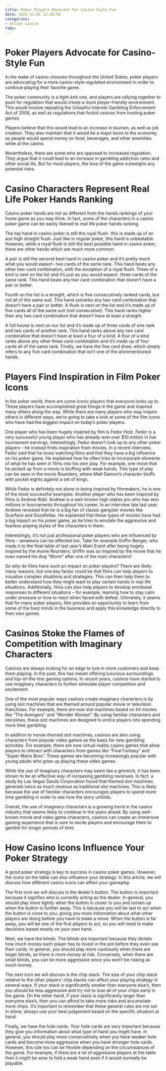 ```yaml
---
title: Poker Players Advocate for Casino Style Fun
date: 2022-11-01 12:20:56
categories:
- Online Casino
tags:
---
```



#  Poker Players Advocate for Casino-Style Fun

In the wake of casino closures throughout the United States, poker players are advocating for a more casino-style regulated environment in order to continue playing their favorite game.

The poker community is a tight-knit one, and players are rallying together to push for regulation that would create a more player-friendly environment. This would involve repealing the Unlawful Internet Gambling Enforcement Act of 2006, as well as regulations that forbid casinos from hosting poker games.

Players believe that this would lead to an increase in tourism, as well as job creation. They also maintain that it would be a major boon to the economy, as people would spend money on food, beverages, and other amenities while at the casino.

Nevertheless, there are some who are opposed to increased regulation. They argue that it could lead to an increase in gambling addiction rates and other social ills. But for most players, the love of the game outweighs any potential risks.

#  Casino Characters Represent Real Life Poker Hands Ranking

Casino poker hands are not as different from the hands rankings of your home game as you may think. In fact, some of the characters in a casino poker game can be easily likened to real life poker hands ranking.

The top hand in casino poker is still the royal flush- this is made up of an ace high straight flush. Just like in regular poker, this hand is unbeatable. However, while a royal flush is still the best possible hand in casino poker, there are other hands which are much more common.

A pair is still the second-best hand in casino poker and it’s pretty much what you would expect- two cards of the same rank. This hand beats any other two-card combination, with the exception of a royal flush. Three of a kind is next on the list and it’s just as you would expect- three cards of the same rank. This hand beats any two card combination that doesn’t have a pair or better.

Fourth on the list is a straight, which is five consecutively ranked cards, but not all of the same suit. This hand outranks any two card combination that doesn’t have a pair or better. A flush is next on the list and it’s made up of five cards all of the same suit (not consecutive). This hand ranks higher than any two card combination that doesn’t have at least a straight.

A full house is next on our list and it’s made up of three cards of one rank and two cards of another rank. This hand ranks above any two card combination that doesn’t have at least a four of a kind. A four of a kind ranks above any other three card combination and it’s made up of four cards all of the same rank. Finally, we have the five card draw, which simply refers to any five card combination that isn’t one of the aforementioned hands.

#  Players Find Inspiration in Film Poker Icons

In the poker world, there are some iconic players that everyone looks up to. These players have accomplished great things in the game and inspired many others along the way. While there are many players who may inspire others in different ways, we’re going to take a look at some of the film icons who have had the biggest impact on today’s poker players.

One player who has been hugely inspired by film is Fedor Holz. Fedor is a very successful young player who has already won over $10 million in live tournament earnings. Interestingly, Fedor doesn’t look up to any other poker players – he instead finds inspiration from movies. In a recent interview, Fedor said that he loves watching films and that they have a big influence on his poker game. He explained how he often tries to incorporate elements of what he has seen in films into his own play. For example, one move that he picked up from a movie is bluffing with weak hands. This type of play can be seen in the movie Rounders, where Matt Damon’s character bluffs with pocket eights against a set of kings.

While Fedor is definitely not alone in being inspired by filmmakers, he is one of the most successful examples. Another player who has been inspired by films is Andrew Robl. Andrew is a well-known high stakes pro who has won millions in tournaments throughout his career. In an interview late last year, Andrew revealed that he is a big fan of classic gangster movies like Scarface and Goodfellas. He explained that these types of movies have had a big impact on his poker game, as he tries to emulate the aggressive and fearless playing styles of the characters in them.

Interestingly, it’s not just professional poker players who are influenced by films – amateurs can be affected too. Take for example Griffin Benger, who made it to the final table of last year’s Main Event after being hugely inspired by the movie Rounders. Griffin was so inspired by the movie that he even named his dog “Worm” after one of the main characters!

So why do films have such an impact on poker players? There are likely many reasons, but one key factor could be that films can help players to visualise complex situations and strategies. This can then help them to better understand how they might want to play certain hands in real life situations. Additionally, films can also help players to develop emotional responses to different situations – for example, learning how to stay calm under pressure or how to react when faced with defeat. Ultimately, it seems that for many poker players, film provides an opportunity to learn from some of the best minds in the business and apply this knowledge directly to their own games

#  Casinos Stoke the Flames of Competition with Imaginary Characters

Casinos are always looking for an edge to lure in more customers and keep them playing. In the past, this has meant offering luxurious surroundings and top-of-the-line gaming options. In recent years, casinos have started to use imaginary characters to further stimulate player competition and excitement.

One of the most popular ways casinos create imaginary characters is by using slot machines that are themed around popular movie or television franchises. For example, there are now slot machines based on hit movies like “The Avengers” and “Wonder Woman”. By using familiar characters and storylines, these slot machines are designed to entice players into spending more time gambling.

In addition to movie-themed slot machines, casinos are also using characters from popular video games as the basis for new gambling activities. For example, there are now virtual reality casino games that allow players to interact with characters from games like “Final Fantasy” and “Super Mario Bros”. These games are becoming increasingly popular with young adults who grew up playing these video games.

While the use of imaginary characters may seem like a gimmick, it has been shown to be an effective way of increasing gambling revenues. In fact, a study by Las Vegas Sands Corporation found that themed slot machines generate twice as much revenue as traditional slot machines. This is likely because the use of familiar characters encourages players to spend more time gambling in order to see how the story unfolds.

Overall, the use of imaginary characters is a growing trend in the casino industry that seems likely to continue in the years ahead. By using well-known movie and video game characters, casinos can create an immersive gaming experience that is sure to excite players and encourage them to gamble for longer periods of time.

#  How Casino Icons Influence Your Poker Strategy

A good poker strategy is key to success in casino poker games. However, the icons on the table can also influence your strategy. In this article, we will discuss how different casino icons can affect your gameplay.

The first icon we will discuss is the dealer’s button. The button is important because it signifies who is currently acting as the dealer. In general, you should play more tightly when the button is closer to you and loosen up when the button is further away. This is because you will be last to act when the button is close to you, giving you more information about what other players are doing before you have to make a move. When the button is far away, you will be one of the first players to act, so you will need to make decisions based mostly on your own hand.

Next, we have the blinds. The blinds are important because they dictate how much money each player has to invest in the pot before they even see their cards. In general, you should play more cautiously when there are larger blinds, as there is more money at risk. Conversely, when there are small blinds, you can be more aggressive since you won’t be risking as much money.

The next icon we will discuss is the chip stack. The size of your chip stack relative to the other players’ chip stacks can affect your playing strategy in several ways. If your stack is significantly smaller than everyone else’s, then you should be less aggressive and try not to lose all of your chips early in the game. On the other hand, if your stack is significantly larger than everyone else’s, then you can afford to take more risks and accumulate more chips. It’s important to remember that these general rules are not set in stone; always use your best judgement based on the specific situation at hand.

Finally, we have the hole cards. Your hole cards are very important because they give you information about what type of hand you might have. In general, you should play more conservatively when you have weaker hole cards and become more aggressive when you have stronger hole cards. However, this rule too can be flexible depending on the circumstances of the game. For example, if there are a lot of aggressive players at the table then it might be wise to fold a weak hand even if it would normally be playable.